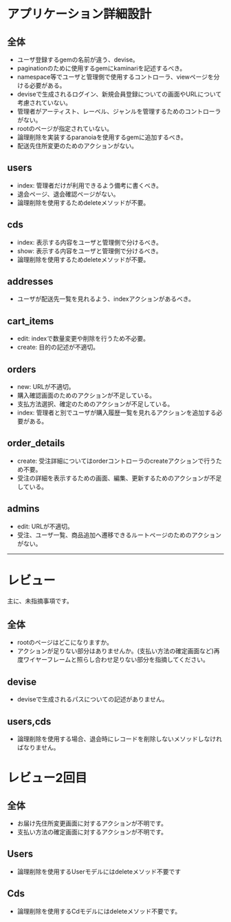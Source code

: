 # アプリケーション詳細設計
## 全体
- ユーザ登録するgemの名前が違う、devise。
- paginationのために使用するgemにkaminariを記述するべき。
- namespace等でユーザと管理側で使用するコントローラ、viewページを分ける必要がある。
- deviseで生成されるログイン、新規会員登録についての画面やURLについて考慮されていない。
- 管理者がアーティスト、レーベル、ジャンルを管理するためのコントローラがない。
- rootのページが指定されていない。
- 論理削除を実装するparanoiaを使用するgemに追加するべき。
- 配送先住所変更のためのアクションがない。

## users
- index: 管理者だけが利用できるよう備考に書くべき。
- 退会ページ、退会確認ページがない。
- 論理削除を使用するためdeleteメソッドが不要。

## cds
- index: 表示する内容をユーザと管理側で分けるべき。
- show: 表示する内容をユーザと管理側で分けるべき。
- 論理削除を使用するためdeleteメソッドが不要。

## addresses
- ユーザが配送先一覧を見れるよう、indexアクションがあるべき。

## cart_items
- edit: indexで数量変更や削除を行うため不必要。
- create: 目的の記述が不適切。

## orders
- new: URLが不適切。
- 購入確認画面のためのアクションが不足している。
- 支払方法選択、確定のためのアクションが不足している。
- index: 管理者と別でユーザが購入履歴一覧を見れるアクションを追加する必要がある。

## order_details
- create: 受注詳細についてはorderコントローラのcreateアクションで行うため不要。
- 受注の詳細を表示するための画面、編集、更新するためのアクションが不足している。

## admins
- edit: URLが不適切。
- 受注、ユーザ一覧、商品追加へ遷移できるルートページのためのアクションがない。

---

# レビュー

主に、未指摘事項です。

## 全体

- rootのページはどこになりますか。
- アクションが足りない部分はありませんか。(支払い方法の確定画面など)再度ワイヤーフレームと照らし合わせ足りない部分を指摘してください。

## devise

-  deviseで生成されるパスについての記述がありません。

## users,cds

- 論理削除を使用する場合、退会時にレコードを削除しないメソッドしなければなりません。


# レビュー2回目

## 全体
- お届け先住所変更画面に対するアクションが不明です。
- 支払い方法の確定画面に対するアクションが不明です。

## Users
- 論理削除を使用するUserモデルにはdeleteメソッド不要です

## Cds
- 論理削除を使用するCdモデルにはdeleteメソッド不要です。

